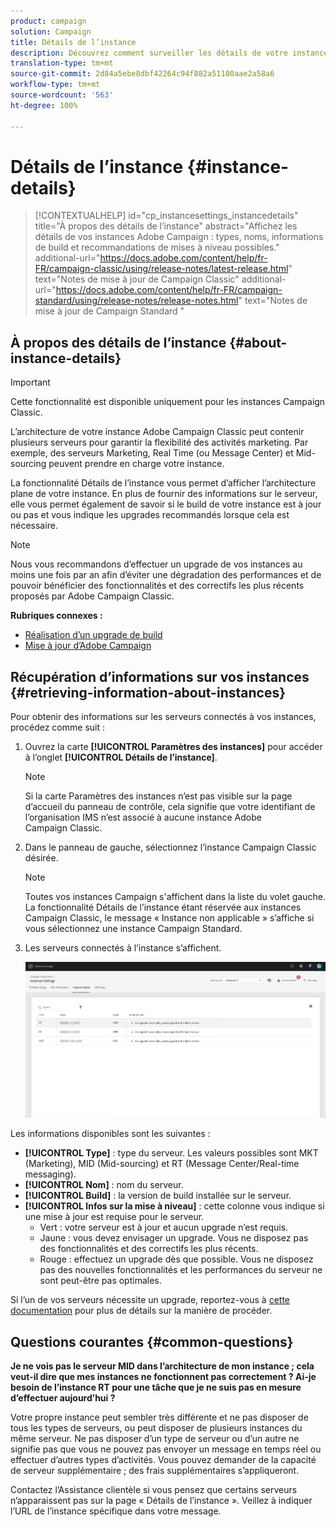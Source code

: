 ```yaml
---
product: campaign
solution: Campaign
title: Détails de l’instance
description: Découvrez comment surveiller les détails de votre instance dans le panneau de contrôle
translation-type: tm+mt
source-git-commit: 2d84a5ebe8dbf42264c94f882a51180aae2a58a6
workflow-type: tm+mt
source-wordcount: '563'
ht-degree: 100%

---
```



# Détails de l’instance {#instance-details}

>[!CONTEXTUALHELP]
>id="cp_instancesettings_instancedetails"
>title="À propos des détails de l’instance"
>abstract="Affichez les détails de vos instances Adobe Campaign : types, noms, informations de build et recommandations de mises à niveau possibles."
>additional-url="https://docs.adobe.com/content/help/fr-FR/campaign-classic/using/release-notes/latest-release.html" text="Notes de mise à jour de Campaign Classic"
>additional-url="https://docs.adobe.com/content/help/fr-FR/campaign-standard/using/release-notes/release-notes.html" text="Notes de mise à jour de Campaign Standard "

## À propos des détails de l’instance {#about-instance-details}

>[!IMPORTANT]
>
>Cette fonctionnalité est disponible uniquement pour les instances Campaign Classic.

L’architecture de votre instance Adobe Campaign Classic peut contenir plusieurs serveurs pour garantir la flexibilité des activités marketing. Par exemple, des serveurs Marketing, Real Time (ou Message Center) et Mid-sourcing peuvent prendre en charge votre instance.

La fonctionnalité Détails de l’instance vous permet d’afficher l’architecture plane de votre instance. En plus de fournir des informations sur le serveur, elle vous permet également de savoir si le build de votre instance est à jour ou pas et vous indique les upgrades recommandés lorsque cela est nécessaire.

>[!NOTE]
>
>Nous vous recommandons d’effectuer un upgrade de vos instances au moins une fois par an afin d’éviter une dégradation des performances et de pouvoir bénéficier des fonctionnalités et des correctifs les plus récents proposés par Adobe Campaign Classic.

**Rubriques connexes :**

* [Réalisation d’un upgrade de build](https://docs.campaign.adobe.com/doc/AC/getting_started/FR/buildUpgrade.html)
* [Mise à jour d’Adobe Campaign](https://docs.campaign.adobe.com/doc/AC/en/PRO_Updating_Adobe_Campaign_Introduction.html)

## Récupération d’informations sur vos instances {#retrieving-information-about-instances}

Pour obtenir des informations sur les serveurs connectés à vos instances, procédez comme suit :

1. Ouvrez la carte **[!UICONTROL Paramètres des instances]** pour accéder à l’onglet **[!UICONTROL Détails de l’instance]**.

   >[!NOTE]
   >
   >Si la carte Paramètres des instances n’est pas visible sur la page d’accueil du panneau de contrôle, cela signifie que votre identifiant de l’organisation IMS n’est associé à aucune instance Adobe Campaign Classic.

1. Dans le panneau de gauche, sélectionnez l’instance Campaign Classic désirée.

   >[!NOTE]
   >
   >Toutes vos instances Campaign s&#39;affichent dans la liste du volet gauche. La fonctionnalité Détails de l’instance étant réservée aux instances Campaign Classic, le message « Instance non applicable » s’affiche si vous sélectionnez une instance Campaign Standard.

1. Les serveurs connectés à l’instance s’affichent.

   ![](assets/instance_details.png)

Les informations disponibles sont les suivantes :

* **[!UICONTROL Type]** : type du serveur. Les valeurs possibles sont MKT (Marketing), MID (Mid-sourcing) et RT (Message Center/Real-time messaging).
* **[!UICONTROL Nom]** : nom du serveur.
* **[!UICONTROL Build]** : la version de build installée sur le serveur.
* **[!UICONTROL Infos sur la mise à niveau]** : cette colonne vous indique si une mise à jour est requise pour le serveur.
   * Vert : votre serveur est à jour et aucun upgrade n’est requis.
   * Jaune : vous devez envisager un upgrade. Vous ne disposez pas des fonctionnalités et des correctifs les plus récents.
   * Rouge : effectuez un upgrade dès que possible. Vous ne disposez pas des nouvelles fonctionnalités et les performances du serveur ne sont peut-être pas optimales.

Si l’un de vos serveurs nécessite un upgrade, reportez-vous à [cette documentation](https://docs.campaign.adobe.com/doc/AC/getting_started/EN/buildUpgrade.html) pour plus de détails sur la manière de procéder.

## Questions courantes {#common-questions}

**Je ne vois pas le serveur MID dans l’architecture de mon instance ; cela veut-il dire que mes instances ne fonctionnent pas correctement ? Ai-je besoin de l’instance RT pour une tâche que je ne suis pas en mesure d’effectuer aujourd’hui ?**

Votre propre instance peut sembler très différente et ne pas disposer de tous les types de serveurs, ou peut disposer de plusieurs instances du même serveur. Ne pas disposer d’un type de serveur ou d’un autre ne signifie pas que vous ne pouvez pas envoyer un message en temps réel ou effectuer d’autres types d’activités. Vous pouvez demander de la capacité de serveur supplémentaire ; des frais supplémentaires s’appliqueront.

Contactez l’Assistance clientèle si vous pensez que certains serveurs n’apparaissent pas sur la page « Détails de l’instance ». Veillez à indiquer l’URL de l’instance spécifique dans votre message.
